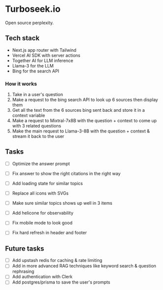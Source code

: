 # Turboseek.io

Open source perplexity.

## Tech stack

- Next.js app router with Tailwind
- Vercel AI SDK with server actions
- Together AI for LLM inference
- Llama-3 for the LLM
- Bing for the search API

### How it works

1. Take in a user's question
2. Make a request to the bing search API to look up 6 sources then display them
3. Get all the text from the 6 sources bing sent back and store it in a context variable
4. Make a request to Mixtral-7x8B with the question + context to come up with 3 related questions
5. Make the main request to Llama-3-8B with the question + context & stream it back to the user

## Tasks

- [ ] Optimize the answer prompt
- [ ] Fix answer to show the right citations in the right way

- [ ] Add loading state for similar topics
- [ ] Replace all icons with SVGs
- [ ] Make sure similar topics shows up well in 3 items
- [ ] Add helicone for observability

- [ ] Fix mobile mode to look good
- [ ] Fix hard refresh in header and footer

## Future tasks

- [ ] Add upstash redis for caching & rate limiting
- [ ] Add in more advanced RAG techniques like keyword search & question rephrasing
- [ ] Add authentication with Clerk
- [ ] Add postgres/prisma to save the user's prompts
